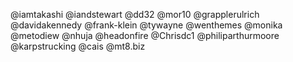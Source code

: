 @iamtakashi
@iandstewart
@dd32
@mor10
@grapplerulrich
@davidakennedy
@frank-klein
@tywayne
@wenthemes
@monika
@metodiew
@nhuja
@headonfire
@Chrisdc1
@philiparthurmoore
@karpstrucking
@cais
@mt8.biz
